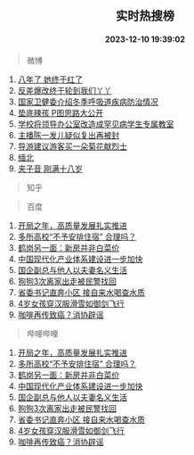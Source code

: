 <div align="center"><h2>实时热搜榜</h2><h4>2023-12-10 19:39:02</h4></div>

> 微博  

1. [八年了 她终于红了](https://s.weibo.com/weibo?q=%E5%85%AB%E5%B9%B4%E4%BA%86%20%E5%A5%B9%E7%BB%88%E4%BA%8E%E7%BA%A2%E4%BA%86&t=31&band_rank=1&Refer=top)<br />
2. [反差爆改终于轮到我们丫丫](https://s.weibo.com/weibo?q=%23%E5%8F%8D%E5%B7%AE%E7%88%86%E6%94%B9%E7%BB%88%E4%BA%8E%E8%BD%AE%E5%88%B0%E6%88%91%E4%BB%AC%E4%B8%AB%E4%B8%AB%23&t=31&band_rank=2&Refer=top)<br />
3. [国家卫健委介绍冬季呼吸道疾病防治情况](https://s.weibo.com/weibo?q=%23%E5%9B%BD%E5%AE%B6%E5%8D%AB%E5%81%A5%E5%A7%94%E4%BB%8B%E7%BB%8D%E5%86%AC%E5%AD%A3%E5%91%BC%E5%90%B8%E9%81%93%E7%96%BE%E7%97%85%E9%98%B2%E6%B2%BB%E6%83%85%E5%86%B5%23&t=31&band_rank=3&Refer=top)<br />
4. [垫底辣孩 P图思路大公开](https://s.weibo.com/weibo?q=%E5%9E%AB%E5%BA%95%E8%BE%A3%E5%AD%A9%20P%E5%9B%BE%E6%80%9D%E8%B7%AF%E5%A4%A7%E5%85%AC%E5%BC%80&t=31&band_rank=4&Refer=top)<br />
5. [学校将领导办公室改造成罕见病学生专属教室](https://s.weibo.com/weibo?q=%23%E5%AD%A6%E6%A0%A1%E5%B0%86%E9%A2%86%E5%AF%BC%E5%8A%9E%E5%85%AC%E5%AE%A4%E6%94%B9%E9%80%A0%E6%88%90%E7%BD%95%E8%A7%81%E7%97%85%E5%AD%A6%E7%94%9F%E4%B8%93%E5%B1%9E%E6%95%99%E5%AE%A4%23&t=31&band_rank=5&Refer=top)<br />
6. [主播陈一发儿疑似复出再被封](https://s.weibo.com/weibo?q=%23%E4%B8%BB%E6%92%AD%E9%99%88%E4%B8%80%E5%8F%91%E5%84%BF%E7%96%91%E4%BC%BC%E5%A4%8D%E5%87%BA%E5%86%8D%E8%A2%AB%E5%B0%81%23&t=31&band_rank=6&Refer=top)<br />
7. [导游建议游客买一朵菊花献烈士](https://s.weibo.com/weibo?q=%23%E5%AF%BC%E6%B8%B8%E5%BB%BA%E8%AE%AE%E6%B8%B8%E5%AE%A2%E4%B9%B0%E4%B8%80%E6%9C%B5%E8%8F%8A%E8%8A%B1%E7%8C%AE%E7%83%88%E5%A3%AB%23&t=31&band_rank=7&Refer=top)<br />
8. [缅北](https://s.weibo.com/weibo?q=%E7%BC%85%E5%8C%97&t=31&band_rank=8&Refer=top)<br />
9. [夹子音 刚满十八岁](https://s.weibo.com/weibo?q=%E5%A4%B9%E5%AD%90%E9%9F%B3%20%E5%88%9A%E6%BB%A1%E5%8D%81%E5%85%AB%E5%B2%81&t=31&band_rank=9&Refer=top)<br />

> 知乎  


> 百度  

1. [开局之年，高质量发展扎实推进](https://www.baidu.com/s?wd=%E5%BC%80%E5%B1%80%E4%B9%8B%E5%B9%B4%EF%BC%8C%E9%AB%98%E8%B4%A8%E9%87%8F%E5%8F%91%E5%B1%95%E6%89%8E%E5%AE%9E%E6%8E%A8%E8%BF%9B&sa=fyb_news&rsv_dl=fyb_news)<br />
2. [多所高校“不予安排住宿” 合理吗？](https://www.baidu.com/s?wd=%E5%A4%9A%E6%89%80%E9%AB%98%E6%A0%A1%E2%80%9C%E4%B8%8D%E4%BA%88%E5%AE%89%E6%8E%92%E4%BD%8F%E5%AE%BF%E2%80%9D+%E5%90%88%E7%90%86%E5%90%97%EF%BC%9F&sa=fyb_news&rsv_dl=fyb_news)<br />
3. [鹤岗另一面：新房并非白菜价](https://www.baidu.com/s?wd=%E9%B9%A4%E5%B2%97%E5%8F%A6%E4%B8%80%E9%9D%A2%EF%BC%9A%E6%96%B0%E6%88%BF%E5%B9%B6%E9%9D%9E%E7%99%BD%E8%8F%9C%E4%BB%B7&sa=fyb_news&rsv_dl=fyb_news)<br />
4. [中国现代化产业体系建设进一步加快](https://www.baidu.com/s?wd=%E4%B8%AD%E5%9B%BD%E7%8E%B0%E4%BB%A3%E5%8C%96%E4%BA%A7%E4%B8%9A%E4%BD%93%E7%B3%BB%E5%BB%BA%E8%AE%BE%E8%BF%9B%E4%B8%80%E6%AD%A5%E5%8A%A0%E5%BF%AB&sa=fyb_news&rsv_dl=fyb_news)<br />
5. [国企副总与他人以夫妻名义生活](https://www.baidu.com/s?wd=%E5%9B%BD%E4%BC%81%E5%89%AF%E6%80%BB%E4%B8%8E%E4%BB%96%E4%BA%BA%E4%BB%A5%E5%A4%AB%E5%A6%BB%E5%90%8D%E4%B9%89%E7%94%9F%E6%B4%BB&sa=fyb_news&rsv_dl=fyb_news)<br />
6. [狗狗3次离家出走被民警找回](https://www.baidu.com/s?wd=%E7%8B%97%E7%8B%973%E6%AC%A1%E7%A6%BB%E5%AE%B6%E5%87%BA%E8%B5%B0%E8%A2%AB%E6%B0%91%E8%AD%A6%E6%89%BE%E5%9B%9E&sa=fyb_news&rsv_dl=fyb_news)<br />
7. [省委书记直奔小区 接自来水喝查水质](https://www.baidu.com/s?wd=%E7%9C%81%E5%A7%94%E4%B9%A6%E8%AE%B0%E7%9B%B4%E5%A5%94%E5%B0%8F%E5%8C%BA+%E6%8E%A5%E8%87%AA%E6%9D%A5%E6%B0%B4%E5%96%9D%E6%9F%A5%E6%B0%B4%E8%B4%A8&sa=fyb_news&rsv_dl=fyb_news)<br />
8. [4岁女孩穿汉服滑雪如御剑飞行](https://www.baidu.com/s?wd=4%E5%B2%81%E5%A5%B3%E5%AD%A9%E7%A9%BF%E6%B1%89%E6%9C%8D%E6%BB%91%E9%9B%AA%E5%A6%82%E5%BE%A1%E5%89%91%E9%A3%9E%E8%A1%8C&sa=fyb_news&rsv_dl=fyb_news)<br />
9. [咖啡再传致癌？消协辟谣](https://www.baidu.com/s?wd=%E5%92%96%E5%95%A1%E5%86%8D%E4%BC%A0%E8%87%B4%E7%99%8C%EF%BC%9F%E6%B6%88%E5%8D%8F%E8%BE%9F%E8%B0%A3&sa=fyb_news&rsv_dl=fyb_news)<br />

> 哔哩哔哩  

1. [开局之年，高质量发展扎实推进](https://www.baidu.com/s?wd=%E5%BC%80%E5%B1%80%E4%B9%8B%E5%B9%B4%EF%BC%8C%E9%AB%98%E8%B4%A8%E9%87%8F%E5%8F%91%E5%B1%95%E6%89%8E%E5%AE%9E%E6%8E%A8%E8%BF%9B&sa=fyb_news&rsv_dl=fyb_news)<br />
2. [多所高校“不予安排住宿” 合理吗？](https://www.baidu.com/s?wd=%E5%A4%9A%E6%89%80%E9%AB%98%E6%A0%A1%E2%80%9C%E4%B8%8D%E4%BA%88%E5%AE%89%E6%8E%92%E4%BD%8F%E5%AE%BF%E2%80%9D+%E5%90%88%E7%90%86%E5%90%97%EF%BC%9F&sa=fyb_news&rsv_dl=fyb_news)<br />
3. [鹤岗另一面：新房并非白菜价](https://www.baidu.com/s?wd=%E9%B9%A4%E5%B2%97%E5%8F%A6%E4%B8%80%E9%9D%A2%EF%BC%9A%E6%96%B0%E6%88%BF%E5%B9%B6%E9%9D%9E%E7%99%BD%E8%8F%9C%E4%BB%B7&sa=fyb_news&rsv_dl=fyb_news)<br />
4. [中国现代化产业体系建设进一步加快](https://www.baidu.com/s?wd=%E4%B8%AD%E5%9B%BD%E7%8E%B0%E4%BB%A3%E5%8C%96%E4%BA%A7%E4%B8%9A%E4%BD%93%E7%B3%BB%E5%BB%BA%E8%AE%BE%E8%BF%9B%E4%B8%80%E6%AD%A5%E5%8A%A0%E5%BF%AB&sa=fyb_news&rsv_dl=fyb_news)<br />
5. [国企副总与他人以夫妻名义生活](https://www.baidu.com/s?wd=%E5%9B%BD%E4%BC%81%E5%89%AF%E6%80%BB%E4%B8%8E%E4%BB%96%E4%BA%BA%E4%BB%A5%E5%A4%AB%E5%A6%BB%E5%90%8D%E4%B9%89%E7%94%9F%E6%B4%BB&sa=fyb_news&rsv_dl=fyb_news)<br />
6. [狗狗3次离家出走被民警找回](https://www.baidu.com/s?wd=%E7%8B%97%E7%8B%973%E6%AC%A1%E7%A6%BB%E5%AE%B6%E5%87%BA%E8%B5%B0%E8%A2%AB%E6%B0%91%E8%AD%A6%E6%89%BE%E5%9B%9E&sa=fyb_news&rsv_dl=fyb_news)<br />
7. [省委书记直奔小区 接自来水喝查水质](https://www.baidu.com/s?wd=%E7%9C%81%E5%A7%94%E4%B9%A6%E8%AE%B0%E7%9B%B4%E5%A5%94%E5%B0%8F%E5%8C%BA+%E6%8E%A5%E8%87%AA%E6%9D%A5%E6%B0%B4%E5%96%9D%E6%9F%A5%E6%B0%B4%E8%B4%A8&sa=fyb_news&rsv_dl=fyb_news)<br />
8. [4岁女孩穿汉服滑雪如御剑飞行](https://www.baidu.com/s?wd=4%E5%B2%81%E5%A5%B3%E5%AD%A9%E7%A9%BF%E6%B1%89%E6%9C%8D%E6%BB%91%E9%9B%AA%E5%A6%82%E5%BE%A1%E5%89%91%E9%A3%9E%E8%A1%8C&sa=fyb_news&rsv_dl=fyb_news)<br />
9. [咖啡再传致癌？消协辟谣](https://www.baidu.com/s?wd=%E5%92%96%E5%95%A1%E5%86%8D%E4%BC%A0%E8%87%B4%E7%99%8C%EF%BC%9F%E6%B6%88%E5%8D%8F%E8%BE%9F%E8%B0%A3&sa=fyb_news&rsv_dl=fyb_news)<br />
